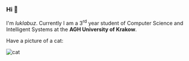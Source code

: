 ### Hi 👋

I'm *luklabuz*. Currently I am a 3<sup>rd</sup> year student of Computer Science and Intelligent Systems at the **AGH University of Krakow**.


Have a picture of a cat:

![cat](https://user-images.githubusercontent.com/92466711/142648897-0457bf2f-3cac-4225-8949-99d0cbd3a8a5.jpg)

<!--
**luklabuz/luklabuz** is a ✨ _special_ ✨ repository because its `README.md` (this file) appears on your GitHub profile.

Here are some ideas to get you started:

- 🔭 I’m currently working on ...
- 🌱 I’m currently learning ...
- 👯 I’m looking to collaborate on ...
- 🤔 I’m looking for help with ...
- 💬 Ask me about ...
- 📫 How to reach me: ...
- 😄 Pronouns: ...
- ⚡ Fun fact: ...
-->
